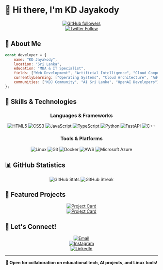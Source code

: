 
# 👋 Hi there, I'm KD Jayakody

<div align="center">
  
[![GitHub followers](https://img.shields.io/github/followers/kdjayakody?style=social)](https://github.com/kdjayakody)  
[![Twitter Follow](https://img.shields.io/twitter/follow/kdjayakody?style=social)](https://twitter.com/kdjayakody)

</div>

## 💫 About Me

```javascript
const developer = {
    name: "KD Jayakody",
    location: "Sri Lanka",
    education: "MBA & IT Specialist",
    fields: ["Web Development", "Artificial Intelligence", "Cloud Computing", "Educational Technology"],
    currentlyLearning: ["Operating Systems", "Cloud Architecture", "Advanced System Design"],
    communities: ["KDJ Community", "AI Sri Lanka", "OpenAI Developers"]
};
```

## 🚀 Skills & Technologies

<div align="center">

### Languages & Frameworks
![HTML5](https://img.shields.io/badge/HTML5-E34F26?style=for-the-badge&logo=html5&logoColor=white)
![CSS3](https://img.shields.io/badge/CSS3-1572B6?style=for-the-badge&logo=css3&logoColor=white)
![JavaScript](https://img.shields.io/badge/JavaScript-F7DF1E?style=for-the-badge&logo=javascript&logoColor=black)
![TypeScript](https://img.shields.io/badge/TypeScript-007ACC?style=for-the-badge&logo=typescript&logoColor=white)
![Python](https://img.shields.io/badge/Python-3776AB?style=for-the-badge&logo=python&logoColor=white)
![FastAPI](https://img.shields.io/badge/FastAPI-009688?style=for-the-badge&logo=fastapi&logoColor=white)
![C++](https://img.shields.io/badge/C++-00599C?style=for-the-badge&logo=cplusplus&logoColor=white)

### Tools & Platforms
![Linux](https://img.shields.io/badge/Linux-FCC624?style=for-the-badge&logo=linux&logoColor=black)
![Git](https://img.shields.io/badge/Git-F05032?style=for-the-badge&logo=git&logoColor=white)
![Docker](https://img.shields.io/badge/Docker-2496ED?style=for-the-badge&logo=docker&logoColor=white)
![AWS](https://img.shields.io/badge/AWS-FF9900?style=for-the-badge&logo=amazonaws&logoColor=white)
![Microsoft Azure](https://img.shields.io/badge/Microsoft%20Azure-0078D4?style=for-the-badge&logo=microsoftazure&logoColor=white)

</div>

## 📊 GitHub Statistics

<div align="center">
  <img src="https://github-readme-stats.vercel.app/api?username=kdjayakody&show_icons=true&theme=radical" alt="GitHub Stats" />
  <img src="https://github-readme-streak-stats.herokuapp.com/?user=kdjayakody&theme=radical" alt="GitHub Streak" />
</div>

## 🌟 Featured Projects

<div align="center">

[![Project Card](https://github-readme-stats.vercel.app/api/pin/?username=kdjayakody&repo=KDJ-Vision&theme=radical)](https://github.com/kdjayakody/KDJ-Vision)  
[![Project Card](https://github-readme-stats.vercel.app/api/pin/?username=kdjayakody&repo=Sinhala-Typing-App&theme=radical)](https://github.com/kdjayakody/Sinhala-Typing-App)

</div>

## 🤝 Let's Connect!

<div align="center">

[![Email](https://img.shields.io/badge/Email-kdjayakody%40example.com-D14836?style=for-the-badge&logo=gmail&logoColor=white)](mailto:kdjayakody@example.com)  
[![Instagram](https://img.shields.io/badge/Instagram-E4405F?style=for-the-badge&logo=instagram&logoColor=white)](https://www.instagram.com/kdjayakody/)  
[![LinkedIn](https://img.shields.io/badge/LinkedIn-0077B5?style=for-the-badge&logo=linkedin&logoColor=white)](https://www.linkedin.com/in/kdjayakody/)

</div>

---
<div align="center">
  <b>🚀 Open for collaboration on educational tech, AI projects, and Linux tools!</b>
</div>
